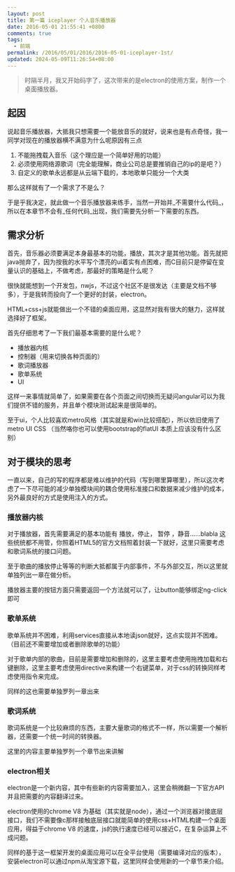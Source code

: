 ```yaml
---
layout: post
title: 第一篇 iceplayer 个人音乐播放器
date: 2016-05-01 21:55:41 +0800
comments: true
tags:
  - 前端
permalink: /2016/05/01/2016/2016-05-01-iceplayer-1st/
updated: 2024-05-09T11:26:54+08:00
---
```


> 时隔半月，我又开始码字了，这次带来的是electron的使用方案，制作一个桌面播放器。

## 起因
说起音乐播放器，大抵我只想需要一个能放音乐的就好，说来也是有点奇怪，我一同学对现在的播放器横不满意为什么呢原因有三点

1. 不能拖拽载入音乐（这个理应是一个简单好用的功能）
2. 必须使用网络源歌词（完全能理解，商业公司总是要推销自己的ip的是吧？）
3. 自定义的歌单永远都是从云端下载的，本地歌单只能分一个大类

那么这样就有了一个需求了不是么？

于是乎我决定，就此做一个音乐播放器来练手，当然一开始并_不需要什么代码_，所以在本章节不会有_任何代码_出现，我们需要先分析一下需要的东西。

<!-- more -->

## 需求分析

首先，音乐器必须要满足本身最基本的功能，播放，其次才是其他功能。首先就把java抛弃了，因为按我的水平写个漂亮的ui着实有点困难，而C目前只是停留在变量认识的基础上，不做考虑，那最好的策略是什么呢？

很快就能想到一个开发包，nwjs，不过这个社区不是很发达（主要是文档不够多），于是我转而投向了一个更好的封装，electron。

HTML+css+js就能做出一个不错的桌面应用，这显然对我有很大的魅力，这样就选择好了框架。

首先仔细思考了一下我们最基本需要的是什么呢？

* 播放器内核
* 控制器（用来切换各种页面的）
* 歌词播放器
* 歌单系统
* UI

这样一来事情就简单了，如果需要在各个页面之间切换而无疑问angular可以为我们提供不错的服务，并且单个模块测试起来是很简单的。

至于ui，个人比较喜欢metro风格（其实就是和win比较搭配），所以依旧使用了metro UI CSS （当然咯你也可以使用bootstrap的flatUI 本质上应该没有什么区别）

## 对于模块的思考

一直以来，自己的写的程序都是难以维护的代码（写到哪里算哪里），所以这次考虑了一下尽可能的减少单独模块间的耦合使用标准接口和数据来减少维护的成本，另外最良好的方式是使用注入的方式。

### 播放器内核

对于播放器，首先需要满足的基本功能有 播放，停止， 暂停 ，静音……blabla 这些统统都不用管，你照着HTML5的官方文档照着封装一下就好，这里只需要考虑和歌词系统的接口问题。

至于歌曲的播放停止等等的判断大抵都属于内部事件，不与外部交互，所以这里就单独列出一章在做分析。

播放器主要的按钮方面只需要返回一个方法就可以了，让button能够绑定ng-click即可

### 歌单系统

歌单系统并不困难，利用services直接从本地读json就好，这点实现并不困难。（目前还不需要增加或者删除歌单的功能）

对于歌单内部的歌曲，目前是需要增加和删除的，这里主要考虑使用拖拽加载和右键删除，这里主要考虑使用directive来构建一个右键菜单，对于css的转换同样考虑使用指令来完成。

同样的这也需要单独罗列一章出来

### 歌词系统
歌词系统是一个比较麻烦的东西，主要大量歌词的格式不一样，所以需要一个解析器，还需要一个统一时间的转换器。

这里的内容主要单独罗列一个章节出来讲解

### electron相关

electron是一个新内容，其中有些新的内容需要加入，这里会稍微翻一下官方API并且把需要的内容翻译过来。

electron使用的chrome V8 为基础（其实就是node），通过一个浏览器对接底层接口，我们不需要像c那样接触底层接口就能简单的使用css+HTML构建一个桌面应用，得益于chrome V8 的速度，js的执行速度已经可以接近C，在复杂运算上不成问题。

同样的基于这一框架开发的桌面应用可以在全平台使用（需要编译对应的版本），安装electron可以通过npm从淘宝源下载，这里同样会使用新的一个章节来介绍。
